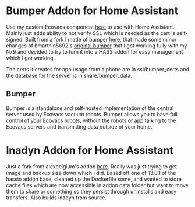# Bumper Addon for Home Assistant
Use my custom Ecovacs component [here](https://github.com/bittles/ha_ecovacs_bumper) to use with Home Assistant.  Mainly just adds ability to not verify SSL which is needed as the cert is self-signed.  Built from a fork I made of bumper [here](https://github.com/bittles/bumper-fork), that made some minor changes of bmartnin5692's [original bumper](https://github.com/bmartin5692/bumper) that I got working fully with my N79 and decided to try to turn it into a HASS addon for easy management which I got working.

The certs it creates for app usage from a phone are in ssl/bumper_certs and the database for the server is in share/bumper_data.

## Bumper 
Bumper is a standalone and self-hosted implementation of the central server used by Ecovacs vacuum robots.  Bumper allows you to have full control of your Ecovacs robots, without the robots or app talking to the Ecovacs servers and transmitting data outside of your home.

# Inadyn Addon for Home Assistant
Just a fork from alexbelgium's addon [here](https://github.com/alexbelgium/hassio-addons/tree/master/inadyn).  Really was just trying to get image and backup size down which I did.  Based off one of 13.0.1 of the hassio addon base, cleaned up the Dockerfile some, and wanted to store cache files which are now accessible in addon data folder but want to move them to share or something so they persist through uninstalls and easy transfers.  Also builds inadyn from source.